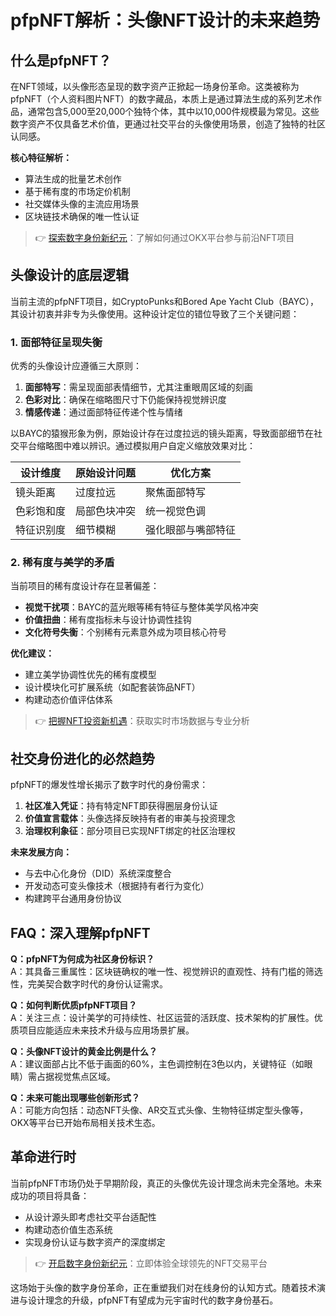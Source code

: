 # pfpNFT解析：头像NFT设计的未来趋势

## 什么是pfpNFT？

在NFT领域，以头像形态呈现的数字资产正掀起一场身份革命。这类被称为pfpNFT（个人资料图片NFT）的数字藏品，本质上是通过算法生成的系列艺术作品，通常包含5,000至20,000个独特个体，其中以10,000件规模最为常见。这些数字资产不仅具备艺术价值，更通过社交平台的头像使用场景，创造了独特的社区认同感。

**核心特征解析：**
- 算法生成的批量艺术创作
- 基于稀有度的市场定价机制
- 社交媒体头像的主流应用场景
- 区块链技术确保的唯一性认证

> 👉 [探索数字身份新纪元](https://bit.ly/okx_welcome)：了解如何通过OKX平台参与前沿NFT项目

## 头像设计的底层逻辑

当前主流的pfpNFT项目，如CryptoPunks和Bored Ape Yacht Club（BAYC），其设计初衷并非专为头像使用。这种设计定位的错位导致了三个关键问题：

### 1. 面部特征呈现失衡

优秀的头像设计应遵循三大原则：
1. **面部特写**：需呈现面部表情细节，尤其注重眼周区域的刻画
2. **色彩对比**：确保在缩略图尺寸下仍能保持视觉辨识度
3. **情感传递**：通过面部特征传递个性与情绪

以BAYC的猿猴形象为例，原始设计存在过度拉远的镜头距离，导致面部细节在社交平台缩略图中难以辨识。通过模拟用户自定义缩放效果对比：

| 设计维度       | 原始设计问题          | 优化方案               |
|----------------|-----------------------|------------------------|
| 镜头距离       | 过度拉远              | 聚焦面部特写            |
| 色彩饱和度     | 局部色块冲突          | 统一视觉色调            |
| 特征识别度     | 细节模糊              | 强化眼部与嘴部特征      |

### 2. 稀有度与美学的矛盾

当前项目的稀有度设计存在显著偏差：
- **视觉干扰项**：BAYC的蓝光眼等稀有特征与整体美学风格冲突
- **价值扭曲**：稀有度指标未与设计协调性挂钩
- **文化符号失衡**：个别稀有元素意外成为项目核心符号

**优化建议：**
- 建立美学协调性优先的稀有度模型
- 设计模块化可扩展系统（如配套装饰品NFT）
- 构建动态价值评估体系

> 👉 [把握NFT投资新机遇](https://bit.ly/okx_welcome)：获取实时市场数据与专业分析

## 社交身份进化的必然趋势

pfpNFT的爆发性增长揭示了数字时代的身份需求：
1. **社区准入凭证**：持有特定NFT即获得圈层身份认证
2. **价值宣言载体**：头像选择反映持有者的审美与投资理念
3. **治理权利象征**：部分项目已实现NFT绑定的社区治理权

**未来发展方向：**
- 与去中心化身份（DID）系统深度整合
- 开发动态可变头像技术（根据持有者行为变化）
- 构建跨平台通用身份协议

## FAQ：深入理解pfpNFT

**Q：pfpNFT为何成为社区身份标识？**  
A：其具备三重属性：区块链确权的唯一性、视觉辨识的直观性、持有门槛的筛选性，完美契合数字时代的身份认证需求。

**Q：如何判断优质pfpNFT项目？**  
A：关注三点：设计美学的可持续性、社区运营的活跃度、技术架构的扩展性。优质项目应能适应未来技术升级与应用场景扩展。

**Q：头像NFT设计的黄金比例是什么？**  
A：建议面部占比不低于画面的60%，主色调控制在3色以内，关键特征（如眼睛）需占据视觉焦点区域。

**Q：未来可能出现哪些创新形式？**  
A：可能方向包括：动态NFT头像、AR交互式头像、生物特征绑定型头像等，OKX等平台已开始布局相关技术生态。

## 革命进行时

当前pfpNFT市场仍处于早期阶段，真正的头像优先设计理念尚未完全落地。未来成功的项目将具备：
- 从设计源头即考虑社交平台适配性
- 构建动态价值生态系统
- 实现身份认证与数字资产的深度绑定

> 👉 [开启数字身份新纪元](https://bit.ly/okx_welcome)：立即体验全球领先的NFT交易平台

这场始于头像的数字身份革命，正在重塑我们对在线身份的认知方式。随着技术演进与设计理念的升级，pfpNFT有望成为元宇宙时代的数字身份基石。